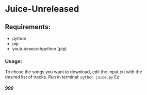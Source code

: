 # Juice-Unreleased
## Requirements:
* python
* pip
* youtubesearchpython (pip)

### Usage:
To chose the songs you want to download, edit the input.txt with the desired list of tracks.
Run in terminal: ```python juice.py```
Ez


##### 999
